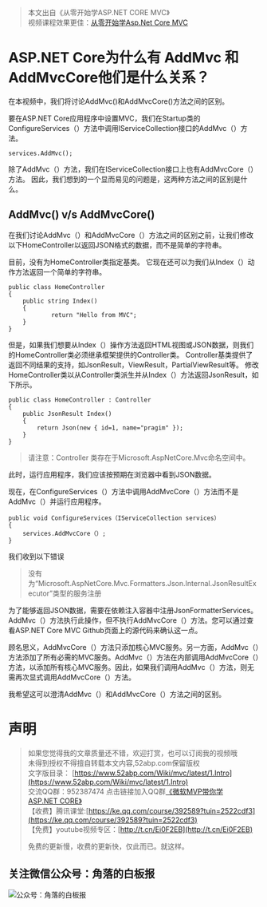 >  本文出自《从零开始学ASP.NET CORE MVC》 </br>
> 视频课程效果更佳：[从零开始学Asp.Net Core MVC](https://study.163.com/course/courseMain.htm?courseId=1209215803&share=2&shareId=400000000309007)  </br>
# ASP.NET Core为什么有 AddMvc 和 AddMvcCore他们是什么关系？

在本视频中，我们将讨论AddMvc()和AddMvcCore()方法之间的区别。


要在ASP.NET Core应用程序中设置MVC，我们在Startup类的ConfigureServices（）方法中调用IServiceCollection接口的AddMvc（）方法。
```
services.AddMvc();

```
除了AddMvc（）方法，我们在IServiceCollection接口上也有AddMvcCore（）方法。 因此，我们想到的一个显而易见的问题是，这两种方法之间的区别是什么。
## AddMvc() v/s AddMvcCore() 

在我们讨论AddMvc（）和AddMvcCore（）方法之间的区别之前，让我们修改以下HomeController以返回JSON格式的数据，而不是简单的字符串。

目前，没有为HomeController类指定基类。 它现在还可以为我们从Index（）动作方法返回一个简单的字符串。

```
public class HomeController
{
    public string Index()
    {
            return "Hello from MVC";
    }
}
```

但是，如果我们想要从Index（）操作方法返回HTML视图或JSON数据，则我们的HomeController类必须继承框架提供的Controller类。 Controller基类提供了返回不同结果的支持，如JsonResult，ViewResult，PartialViewResult等。
修改HomeController类以从Controller类派生并从Index（）方法返回JsonResult，如下所示。

```
public class HomeController : Controller
{
    public JsonResult Index()
    {
        return Json(new { id=1, name="pragim" });
    }
}
```
> 请注意：Controller 类存在于Microsoft.AspNetCore.Mvc命名空间中。

 此时，运行应用程序，我们应该按预期在浏览器中看到JSON数据。 
 
现在，在ConfigureServices（）方法中调用AddMvcCore（）方法而不是AddMvc（）并运行应用程序。 
```
public void ConfigureServices（IServiceCollection services）
{ 
    services.AddMvcCore（）; 
}
```
我们收到以下错误

> 没有为“Microsoft.AspNetCore.Mvc.Formatters.Json.Internal.JsonResultExecutor”类型的服务注册

为了能够返回JSON数据，需要在依赖注入容器中注册JsonFormatterServices。AddMvc（）方法执行此操作，但不执行AddMvcCore（）方法。您可以通过查看ASP.NET Core MVC Github页面上的源代码来确认这一点。 

顾名思义，AddMvcCore（）方法只添加核心MVC服务。另一方面，AddMvc（）方法添加了所有必需的MVC服务。AddMvc（）方法在内部调用AddMvcCore（）方法，以添加所有核心MVC服务。因此，如果我们调用AddMvc（）方法，则无需再次显式调用AddMvcCore（）方法。

我希望这可以澄清AddMvc（）和AddMvcCore（）方法之间的区别。 























# 声明


> 如果您觉得我的文章质量还不错，欢迎打赏，也可以订阅我的视频哦 </br>
> 未得到授权不得擅自转载本文内容,52abp.com保留版权</br>
> 文字版目录： [https://www.52abp.com/Wiki/mvc/latest/1.Intro](https://www.52abp.com/Wiki/mvc/latest/1.Intro) </br>
> 交流QQ群：952387474 点击链接加入QQ群[《微软MVP带你学ASP.NET CORE》](https://jq.qq.com/?_wv=1027&k=5nq4PFQ)</br>
> 【收费】腾讯课堂:[https://ke.qq.com/course/392589?tuin=2522cdf3](https://ke.qq.com/course/392589?tuin=2522cdf3) </br>
> 【免费】youtube视频专区：[http://t.cn/Ei0F2EB](http://t.cn/Ei0F2EB) </br>
>
>免费的更新慢，收费的更新快，仅此而已。就这样。 </br>

## 关注微信公众号：角落的白板报
![公众号：角落的白板报](https://upload-images.jianshu.io/upload_images/1979022-f19c505c18160c16.png)











